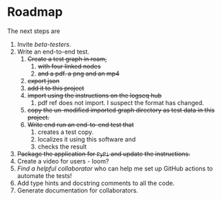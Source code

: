 # Roadmap

The next steps are

1. Invite _beta-testers_.
2. Write an end-to-end test.
   1. ~~Create a test graph in roam,~~
      1. ~~with four linked nodes~~
      2. ~~and a pdf. a png and an mp4~~
   2. ~~export json~~
   3. ~~add it to this project~~
   4. ~~import using the instructions on the logseq hub~~
      1. pdf ref does not import. I suspect the format has changed.
   5. ~~copy the un-modified imported graph directory as test data in this project.~~
   6. ~~Write end run an end-to-end test that~~
      1. creates a test copy.
      2. localizes it using this software and
      3. checks the result
4. ~~Package the application for `PyPi` and update the instructions.~~
7. Create a video for users - loom?
3. _Find a helpful collaborator_ who can help me set up GitHub actions to automate the tests!
5. Add type hints and docstring comments to all the code.
6. Generate documentation for collaborators.
